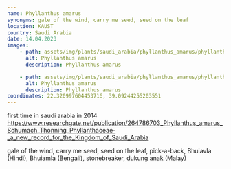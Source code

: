 ```yaml
---
name: Phyllanthus amarus
synonyms: gale of the wind, carry me seed, seed on the leaf
location: KAUST
country: Saudi Arabia
date: 14.04.2023
images:
    - path: assets/img/plants/saudi_arabia/phyllanthus_amarus/phyllanthus_amarus_1.jpg
      alt: Phyllanthus amarus
      description: Phyllanthus amarus

    - path: assets/img/plants/saudi_arabia/phyllanthus_amarus/phyllanthus_amarus_2.jpg
      alt: Phyllanthus amarus
      description: Phyllanthus amarus
coordinates: 22.320997604453716, 39.09244255203551
---
```


first time in saudi arabia in 2014
https://www.researchgate.net/publication/264786703_Phyllanthus_amarus_Schumach_Thonning_Phyllanthaceae-_a_new_record_for_the_Kingdom_of_Saudi_Arabia

gale of the wind, carry me seed, seed on the leaf, pick-a-back, Bhuiavla (Hindi), Bhuiamla (Bengali), stonebreaker, dukung anak (Malay)